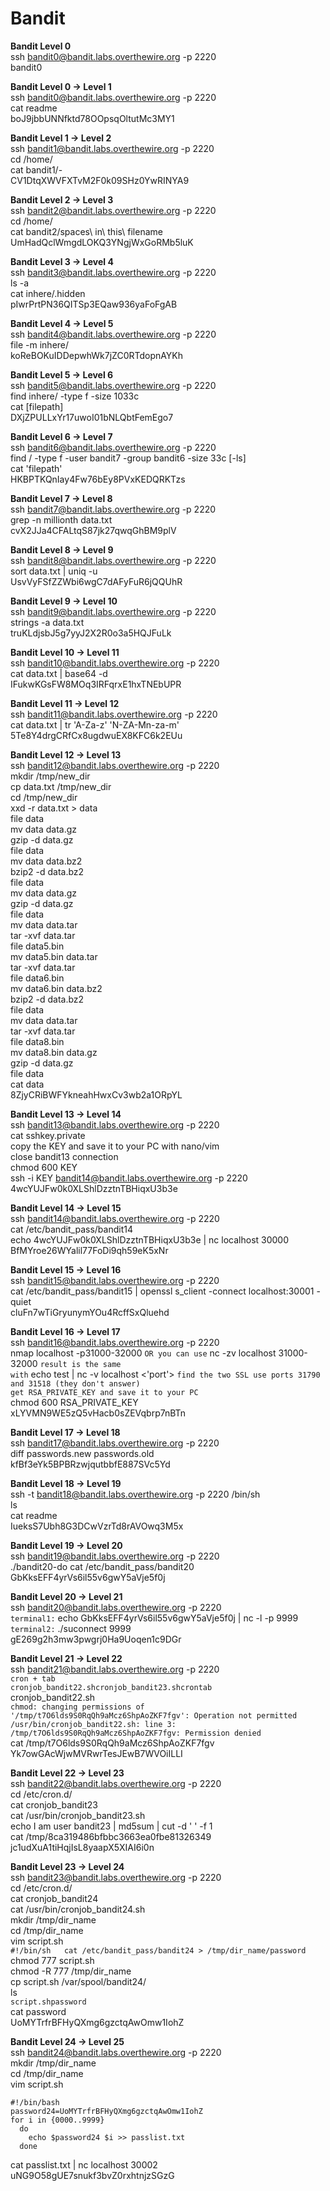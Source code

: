 # Bandit  
**Bandit Level 0**  
ssh bandit0@bandit.labs.overthewire.org -p 2220  
bandit0  
  
  
**Bandit Level 0 → Level 1**  
ssh bandit0@bandit.labs.overthewire.org -p 2220  
cat readme  
boJ9jbbUNNfktd78OOpsqOltutMc3MY1  
  
  
**Bandit Level 1 → Level 2**  
ssh bandit1@bandit.labs.overthewire.org -p 2220  
cd /home/  
cat bandit1/-  
CV1DtqXWVFXTvM2F0k09SHz0YwRINYA9  
  
  
**Bandit Level 2 → Level 3**  
ssh bandit2@bandit.labs.overthewire.org -p 2220  
cd /home/  
cat bandit2/spaces\ in\ this\ filename  
UmHadQclWmgdLOKQ3YNgjWxGoRMb5luK  
  
  
**Bandit Level 3 → Level 4**  
ssh bandit3@bandit.labs.overthewire.org -p 2220  
ls -a  
cat inhere/.hidden  
pIwrPrtPN36QITSp3EQaw936yaFoFgAB  
  
  
**Bandit Level 4 → Level 5**  
ssh bandit4@bandit.labs.overthewire.org -p 2220  
file -m inhere/  
koReBOKuIDDepwhWk7jZC0RTdopnAYKh  
  
  
**Bandit Level 5 → Level 6**  
ssh bandit5@bandit.labs.overthewire.org -p 2220  
find inhere/ -type f -size 1033c  
cat [filepath]  
DXjZPULLxYr17uwoI01bNLQbtFemEgo7  
  
  
**Bandit Level 6 → Level 7**  
ssh bandit6@bandit.labs.overthewire.org -p 2220  
find / -type f -user bandit7 -group bandit6 -size 33c [-ls]  
cat 'filepath'  
HKBPTKQnIay4Fw76bEy8PVxKEDQRKTzs  
  
  
**Bandit Level 7 → Level 8**  
ssh bandit7@bandit.labs.overthewire.org -p 2220  
grep -n millionth data.txt   
cvX2JJa4CFALtqS87jk27qwqGhBM9plV  
  
  
**Bandit Level 8 → Level 9**  
ssh bandit8@bandit.labs.overthewire.org -p 2220  
sort data.txt | uniq -u  
UsvVyFSfZZWbi6wgC7dAFyFuR6jQQUhR  
  
  
**Bandit Level 9 → Level 10**  
ssh bandit9@bandit.labs.overthewire.org -p 2220  
strings -a data.txt  
truKLdjsbJ5g7yyJ2X2R0o3a5HQJFuLk  
  
  
**Bandit Level 10 → Level 11**  
ssh bandit10@bandit.labs.overthewire.org -p 2220  
cat data.txt | base64 -d  
IFukwKGsFW8MOq3IRFqrxE1hxTNEbUPR  
  
  
**Bandit Level 11 → Level 12**  
ssh bandit11@bandit.labs.overthewire.org -p 2220  
cat data.txt | tr 'A-Za-z' 'N-ZA-Mn-za-m'  
5Te8Y4drgCRfCx8ugdwuEX8KFC6k2EUu  
  
  
**Bandit Level 12 → Level 13**  
ssh bandit12@bandit.labs.overthewire.org -p 2220  
mkdir /tmp/new_dir  
cp data.txt /tmp/new_dir  
cd /tmp/new_dir  
xxd -r data.txt > data  
file data  
mv data data.gz  
gzip -d data.gz  
file data  
mv data data.bz2  
bzip2 -d data.bz2  
file data  
mv data data.gz  
gzip -d data.gz  
file data  
mv data data.tar  
tar -xvf data.tar  
file data5.bin  
mv data5.bin data.tar  
tar -xvf data.tar  
file data6.bin  
mv data6.bin data.bz2  
bzip2 -d data.bz2  
file data  
mv data data.tar  
tar -xvf data.tar  
file data8.bin  
mv data8.bin data.gz  
gzip -d data.gz  
file data  
cat data  
8ZjyCRiBWFYkneahHwxCv3wb2a1ORpYL  
  
  
**Bandit Level 13 → Level 14**  
ssh bandit13@bandit.labs.overthewire.org -p 2220  
cat sshkey.private  
copy the KEY and save it to your PC with nano/vim  
close bandit13 connection  
chmod 600 KEY  
ssh -i KEY bandit14@bandit.labs.overthewire.org -p 2220  
4wcYUJFw0k0XLShlDzztnTBHiqxU3b3e  
  
  
**Bandit Level 14 → Level 15**  
ssh bandit14@bandit.labs.overthewire.org -p 2220  
cat /etc/bandit_pass/bandit14  
echo 4wcYUJFw0k0XLShlDzztnTBHiqxU3b3e | nc localhost 30000  
BfMYroe26WYalil77FoDi9qh59eK5xNr  
  
  
**Bandit Level 15 → Level 16**  
ssh bandit15@bandit.labs.overthewire.org -p 2220  
cat /etc/bandit_pass/bandit15 | openssl s_client -connect localhost:30001 -quiet  
cluFn7wTiGryunymYOu4RcffSxQluehd  
  
  
**Bandit Level 16 → Level 17**  
ssh bandit16@bandit.labs.overthewire.org -p 2220  
nmap localhost -p31000-32000 `OR you can use` nc -zv localhost 31000-32000 `result is the same`  
`with` echo test | nc -v localhost <'port'> `find the two SSL use ports 31790 and 31518 (they don't answer)`  
`get RSA_PRIVATE_KEY and save it to your PC`  
chmod 600 RSA_PRIVATE_KEY  
xLYVMN9WE5zQ5vHacb0sZEVqbrp7nBTn  
  
  
**Bandit Level 17 → Level 18**  
ssh bandit17@bandit.labs.overthewire.org -p 2220  
diff passwords.new passwords.old   
kfBf3eYk5BPBRzwjqutbbfE887SVc5Yd  
  
  
**Bandit Level 18 → Level 19**  
ssh -t bandit18@bandit.labs.overthewire.org -p 2220 /bin/sh  
ls  
cat readme   
IueksS7Ubh8G3DCwVzrTd8rAVOwq3M5x  
  
  
**Bandit Level 19 → Level 20**  
ssh bandit19@bandit.labs.overthewire.org -p 2220  
./bandit20-do cat /etc/bandit_pass/bandit20  
GbKksEFF4yrVs6il55v6gwY5aVje5f0j  
  
  
**Bandit Level 20 → Level 21**  
ssh bandit20@bandit.labs.overthewire.org -p 2220  
`terminal1:` echo GbKksEFF4yrVs6il55v6gwY5aVje5f0j | nc -l -p 9999  
`terminal2:` ./suconnect 9999  
gE269g2h3mw3pwgrj0Ha9Uoqen1c9DGr  
  
  
**Bandit Level 21 → Level 22**  
ssh bandit21@bandit.labs.overthewire.org -p 2220  
`cron + tab`  
`cronjob_bandit22.shcronjob_bandit23.shcrontab`  
cronjob_bandit22.sh  
`
chmod: changing permissions of '/tmp/t7O6lds9S0RqQh9aMcz6ShpAoZKF7fgv': Operation not permitted  
/usr/bin/cronjob_bandit22.sh: line 3: /tmp/t7O6lds9S0RqQh9aMcz6ShpAoZKF7fgv: Permission denied  
`  
cat /tmp/t7O6lds9S0RqQh9aMcz6ShpAoZKF7fgv  
Yk7owGAcWjwMVRwrTesJEwB7WVOiILLI  
  
  
**Bandit Level 22 → Level 23**  
ssh bandit22@bandit.labs.overthewire.org -p 2220  
cd /etc/cron.d/  
cat cronjob_bandit23  
cat /usr/bin/cronjob_bandit23.sh  
echo I am user bandit23 | md5sum | cut -d ' ' -f 1  
cat /tmp/8ca319486bfbbc3663ea0fbe81326349  
jc1udXuA1tiHqjIsL8yaapX5XIAI6i0n  
  
  
**Bandit Level 23 → Level 24**  
ssh bandit23@bandit.labs.overthewire.org -p 2220  
cd /etc/cron.d/  
cat cronjob_bandit24  
cat /usr/bin/cronjob_bandit24.sh  
mkdir /tmp/dir_name  
cd /tmp/dir_name  
vim script.sh  
`
#!/bin/sh  
cat /etc/bandit_pass/bandit24 > /tmp/dir_name/password  
`  
chmod 777 script.sh  
chmod -R 777 /tmp/dir_name  
cp script.sh /var/spool/bandit24/  
ls  
`script.shpassword`  
cat password  
UoMYTrfrBFHyQXmg6gzctqAwOmw1IohZ  
  
  
**Bandit Level 24 → Level 25**  
ssh bandit24@bandit.labs.overthewire.org -p 2220  
mkdir /tmp/dir_name  
cd /tmp/dir_name  
vim script.sh
```
#!/bin/bash  
password24=UoMYTrfrBFHyQXmg6gzctqAwOmw1IohZ  
for i in {0000..9999}  
  do  
    echo $password24 $i >> passlist.txt  
  done  
```  
cat passlist.txt | nc localhost 30002  
uNG9O58gUE7snukf3bvZ0rxhtnjzSGzG  
